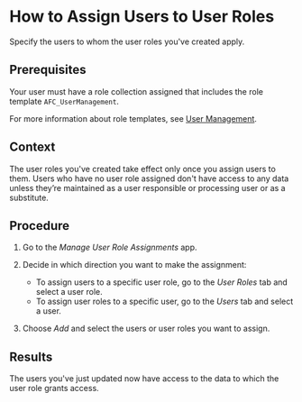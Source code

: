 <!-- loio8729c2d995b245c9829ac6675e3e0a1c -->

# How to Assign Users to User Roles

Specify the users to whom the user roles you've created apply.



<a name="loio8729c2d995b245c9829ac6675e3e0a1c__prereq_n3m_51c_ckb"/>

## Prerequisites

Your user must have a role collection assigned that includes the role template `AFC_UserManagement`.

For more information about role templates, see [User Management](../User_Management_ae7fa30.md).



## Context

The user roles you've created take effect only once you assign users to them. Users who have no user role assigned don't have access to any data unless they’re maintained as a user responsible or processing user or as a substitute.



## Procedure

1.  Go to the *Manage User Role Assignments* app.

2.  Decide in which direction you want to make the assignment:

    -   To assign users to a specific user role, go to the *User Roles* tab and select a user role.
    -   To assign user roles to a specific user, go to the *Users* tab and select a user.
3.  Choose *Add* and select the users or user roles you want to assign.




<a name="loio8729c2d995b245c9829ac6675e3e0a1c__result_v53_jpt_3mb"/>

## Results

The users you've just updated now have access to the data to which the user role grants access.

